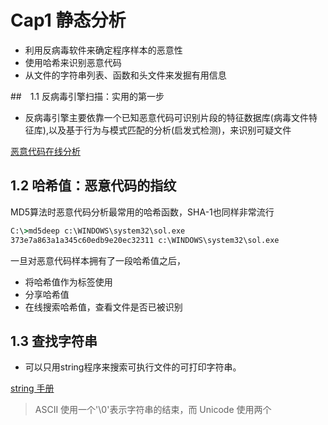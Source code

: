 # Cap1 静态分析

+ 利用反病毒软件来确定程序样本的恶意性
+ 使用哈希来识别恶意代码
+ 从文件的字符串列表、函数和头文件来发掘有用信息

##　1.1 反病毒引擎扫描：实用的第一步

+ 反病毒引擎主要依靠一个已知恶意代码可识别片段的特征数据库(病毒文件特征库),以及基于行为与模式匹配的分析(启发式检测)，来识别可疑文件

[恶意代码在线分析](https://www.virustotal.com/)


## 1.2 哈希值：恶意代码的指纹

MD5算法时恶意代码分析最常用的哈希函数，SHA-1也同样非常流行

```cmd
C:\>md5deep c:\WINDOWS\system32\sol.exe 
373e7a863a1a345c60edb9e20ec32311 c:\WINDOWS\system32\sol.exe 
```

一旦对恶意代码样本拥有了一段哈希值之后，

+	将哈希值作为标签使用
+	分享哈希值
+	在线搜索哈希值，查看文件是否已被识别

## 1.3 查找字符串

+  可以只用string程序来搜索可执行文件的可打印字符串。

[string 手册](https://docs.microsoft.com/en-us/sysinternals/downloads/strings)

> ASCII 使用一个'\0'表示字符串的结束，而 Unicode 使用两个

